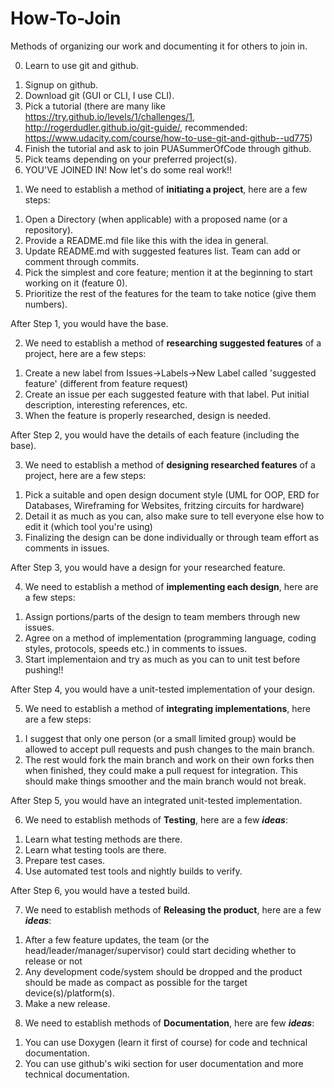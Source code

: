 # How-To-Join
Methods of organizing our work and documenting it for others to join in.

0) Learn to use git and github.
  1. Signup on github.
  2. Download git (GUI or CLI, I use CLI).
  3. Pick a tutorial (there are many like https://try.github.io/levels/1/challenges/1, http://rogerdudler.github.io/git-guide/, recommended: https://www.udacity.com/course/how-to-use-git-and-github--ud775)
  4. Finish the tutorial and ask to join PUASummerOfCode through github.
  5. Pick teams depending on your preferred project(s).
  6. YOU'VE JOINED IN! Now let's do some real work!!

1) We need to establish a method of **initiating a project**, here are a few steps:
  1. Open a Directory (when applicable) with a proposed name (or a repository).
  2. Provide a README.md file like this with the idea in general.
  3. Update README.md with suggested features list. Team can add or comment through commits.
  4. Pick the simplest and core feature; mention it at the beginning to start working on it (feature 0).
  5. Prioritize the rest of the features for the team to take notice (give them numbers).

After Step 1, you would have the base.

2) We need to establish a method of **researching suggested features** of a project, here are a few steps:
  1. Create a new label from Issues->Labels->New Label called 'suggested feature' (different from feature request)
  2. Create an issue per each suggested feature with that label. Put initial description, interesting references, etc.
  3. When the feature is properly researched, design is needed.

After Step 2, you would have the details of each feature (including the base).

3) We need to establish a method of **designing researched features** of a project, here are a few steps:
  1. Pick a suitable and open design document style (UML for OOP, ERD for Databases, Wireframing for Websites, fritzing circuits for hardware)
  2. Detail it as much as you can, also make sure to tell everyone else how to edit it (which tool you're using)
  3. Finalizing the design can be done individually or through team effort as comments in issues.

After Step 3, you would have a design for your researched feature.

4) We need to establish a method of **implementing each design**, here are a few steps:
  1. Assign portions/parts of the design to team members through new issues.
  2. Agree on a method of implementation (programming language, coding styles, protocols, speeds etc.) in comments to issues.
  3. Start implementaion and try as much as you can to unit test before pushing!!

After Step 4, you would have a unit-tested implementation of your design.

5) We need to establish a method of **integrating implementations**, here are a few steps:
  1. I suggest that only one person (or a small limited group) would be allowed to accept pull requests and push changes to the main branch.
  2. The rest would fork the main branch and work on their own forks then when finished, they could make a pull request for integration. This should make things smoother and the main branch would not break.

After Step 5, you would have an integrated unit-tested implementation.

6) We need to establish methods of **Testing**, here are a few ***ideas***:
  1. Learn what testing methods are there.
  2. Learn what testing tools are there.
  3. Prepare test cases.
  4. Use automated test tools and nightly builds to verify.

After Step 6, you would have a tested build.

7) We need to establish methods of **Releasing the product**, here are a few ***ideas***:
  1. After a few feature updates, the team (or the head/leader/manager/supervisor) could start deciding whether to release or not
  2. Any development code/system should be dropped and the product should be made as compact as possible for the target device(s)/platform(s).
  3. Make a new release.

8) We need to establish methods of **Documentation**, here are few ***ideas***:
  1. You can use Doxygen (learn it first of course) for code and technical documentation.
  2. You can use github's wiki section for user documentation and more technical documentation.
